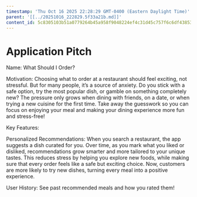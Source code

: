 ```yaml
---
timestamp: 'Thu Oct 16 2025 22:28:29 GMT-0400 (Eastern Daylight Time)'
parent: '[[../20251016_222829.5f33a21b.md]]'
content_id: 5c8305103b51a0779264b45a958f9048224ef4c31d45c757f6c6df43853b2c6f
---
```


# Application Pitch

Name: What Should I Order?

Motivation: Choosing what to order at a restaurant should feel exciting, not stressful. But for many people, it’s a source of anxiety. Do you stick with a safe option, try the most popular dish, or gamble on something completely new? The pressure only grows when dining with friends, on a date, or when trying a new cuisine for the first time. Take away the guesswork so you can focus on enjoying your meal and making your dining experience more fun and stress-free!

Key Features:

Personalized Recommendations: When you search a restaurant, the app suggests a dish curated for you. Over time, as you mark what you liked or disliked, recommendations grow smarter and more tailored to your unique tastes. This reduces stress by helping you explore new foods, while making sure that every order feels like a safe but exciting choice. Now, customers are more likely to try new dishes, turning every meal into a positive experience.

User History: See past recommended meals and how you rated them!
